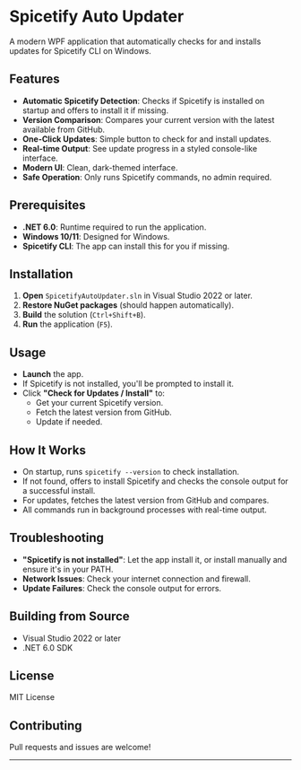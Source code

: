 # Spicetify Auto Updater

A modern WPF application that automatically checks for and installs updates for Spicetify CLI on Windows.

## Features

- **Automatic Spicetify Detection**: Checks if Spicetify is installed on startup and offers to install it if missing.
- **Version Comparison**: Compares your current version with the latest available from GitHub.
- **One-Click Updates**: Simple button to check for and install updates.
- **Real-time Output**: See update progress in a styled console-like interface.
- **Modern UI**: Clean, dark-themed interface.
- **Safe Operation**: Only runs Spicetify commands, no admin required.

## Prerequisites

- **.NET 6.0**: Runtime required to run the application.
- **Windows 10/11**: Designed for Windows.
- **Spicetify CLI**: The app can install this for you if missing.

## Installation


1. **Open** `SpicetifyAutoUpdater.sln` in Visual Studio 2022 or later.
2. **Restore NuGet packages** (should happen automatically).
3. **Build** the solution (`Ctrl+Shift+B`).
4. **Run** the application (`F5`).

## Usage

- **Launch** the app.
- If Spicetify is not installed, you'll be prompted to install it.
- Click **"Check for Updates / Install"** to:
  - Get your current Spicetify version.
  - Fetch the latest version from GitHub.
  - Update if needed.

## How It Works

- On startup, runs `spicetify --version` to check installation.
- If not found, offers to install Spicetify and checks the console output for a successful install.
- For updates, fetches the latest version from GitHub and compares.
- All commands run in background processes with real-time output.

## Troubleshooting

- **"Spicetify is not installed"**: Let the app install it, or install manually and ensure it's in your PATH.
- **Network Issues**: Check your internet connection and firewall.
- **Update Failures**: Check the console output for errors.

## Building from Source

- Visual Studio 2022 or later
- .NET 6.0 SDK

## License

MIT License

## Contributing

Pull requests and issues are welcome!

---

